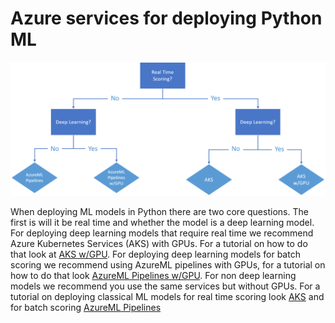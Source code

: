 # Azure services for deploying Python ML

<p align="center">
  <img width="800" src="../images/decision_python_scoring.png">
</p>

When deploying ML models in Python there are two core questions. The first is will it be real time and whether the model is a deep learning model. For deploying deep learning models that require real time we recommend Azure Kubernetes Services (AKS) with GPUs. For a tutorial on how to do that look at [AKS w/GPU](https://github.com/Microsoft/AKSDeploymentTutorialAML). For deploying deep learning models for batch scoring we recommend using AzureML pipelines with GPUs, for a tutorial on how to do that look [AzureML Pipelines w/GPU](https://github.com/Azure/Batch-Scoring-Deep-Learning-Models-With-AML). For non deep learning models we recommend you use the same services but without GPUs. For a tutorial on deploying classical ML models for real time scoring look [AKS](https://github.com/Microsoft/MLAKSDeployAML) and for batch scoring [AzureML Pipelines](https://github.com/Microsoft/AMLBatchScoringPipeline)